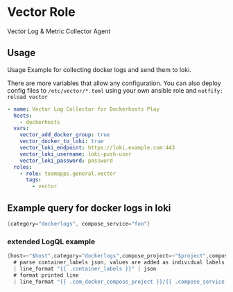 # Vector Role

Vector Log & Metric Collector Agent

## Usage

Usage Example for collecting docker logs and send them to loki.

There are more variables that allow any configuration. You can also deploy config files to `/etc/vector/*.toml` using your own ansible role and `notfify: reload vector`

~~~yaml
- name: Vector Log Collector for Dockerhosts Play
  hosts:
    - dockerhosts
  vars:
    vector_add_docker_group: true
    vector_docker_to_loki: true
    vector_loki_endpoint: https://loki.example.com:443
    vector_loki_username: loki-push-user
    vector_loki_password: password
  roles:
    - role: teamapps.general.vector
      tags:
        - vector
~~~

## Example query for docker logs in loki

~~~go
{category="dockerlogs", compose_service="foo"}
~~~

### extended LogQL example

~~~go
{host=~"$host",category="dockerlogs",compose_project=~"$project",compose_service=~"$service"} |~ "$search"
  # parse container_labels json, values are added as individual labels
  | line_format "{{ .container_labels }}" | json
  # format printed line
  | line_format "{{ .com_docker_compose_project }}/{{ .compose_service }}\t| {{ __line__ }}"
~~~

